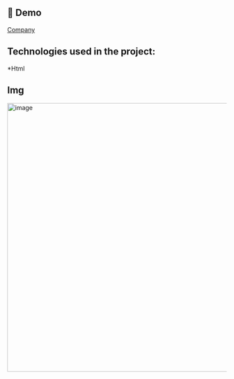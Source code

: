 <h2>🚀 Demo</h2>

[Company](https://company-xi-five.vercel.app/)

<h2>Technologies used in the project:</h2>

*Html

<h2>Img</h2>

<img width="1353" height="617" alt="image" src="https://github.com/user-attachments/assets/4e596920-b243-4402-b8c6-72052112456d" />


